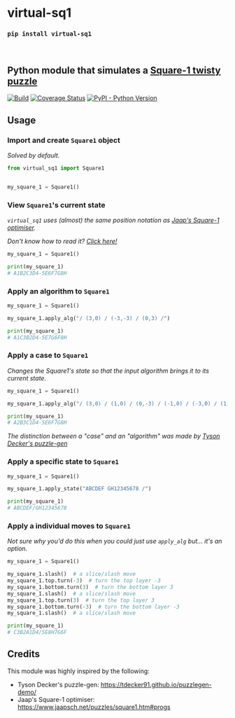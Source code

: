# virtual-sq1

### `pip install virtual-sq1`

<br>

## Python module that simulates a [Square-1 twisty puzzle](https://ruwix.com/twisty-puzzles/square-1-back-to-square-one/)

[![Build](https://github.com/Wo0fle/virtual-sq1/actions/workflows/main.yml/badge.svg)](https://github.com/Wo0fle/virtual-sq1/actions/workflows/main.yml)
[![Coverage Status](https://coveralls.io/repos/github/Wo0fle/virtual-sq1/badge.svg?branch=main)](https://coveralls.io/github/Wo0fle/virtual-sq1?branch=main)
[![PyPI - Python Version](https://img.shields.io/pypi/pyversions/virtual_sq1)](https://pypi.org/project/virtual_sq1/)

## Usage

### Import and create `Square1` object

*Solved by default.*

```python
from virtual_sq1 import Square1


my_square_1 = Square1()
```

### View `Square1`'s current state

*`virtual_sq1` uses (almost) the same position notation as [Jaap's Square-1 optimiser](https://www.jaapsch.net/puzzles/square1.htm#progs).*

*Don't know how to read it? [Click here!](https://github.com/Wo0fle/virtual-sq1/blob/main/docs/jared19.md)*

```python
my_square_1 = Square1()

print(my_square_1)
# A1B2C3D4-5E6F7G8H
```

### Apply an algorithm to `Square1`

```python
my_square_1 = Square1()

my_square_1.apply_alg("/ (3,0) / (-3,-3) / (0,3) /")

print(my_square_1)
# A1C3B2D4-5E7G6F8H
```

### Apply a case to `Square1`

*Changes the Square1's state so that the input algorithm brings it to its current state.*

```python
my_square_1 = Square1()

my_square_1.apply_alg("/ (3,0) / (1,0) / (0,-3) / (-1,0) / (-3,0) / (1,0) / (0,3) / (-1,0)", True)

print(my_square_1)
# A2B3C1D4-5E6F7G8H
```

*The distinction between a "case" and an "algorithm" was made by [Tyson Decker's puzzle-gen](https://tdecker91.github.io/puzzlegen-demo/)*

### Apply a specific state to `Square1`

```python
my_square_1 = Square1()

my_square_1.apply_state("ABCDEF GH12345678 /")

print(my_square_1)
# ABCDEF/GH12345678
```

### Apply a individual moves to `Square1`

*Not sure why you'd do this when you could just use `apply_alg` but... it's an option.*

```python
my_square_1 = Square1()

my_square_1.slash()  # a slice/slash move
my_square_1.top.turn(-3)  # turn the top layer -3
my_square_1.bottom.turn(3)  # turn the bottom layer 3
my_square_1.slash()  # a slice/slash move
my_square_1.top.turn(3)  # turn the top layer 3
my_square_1.bottom.turn(-3)  # turn the bottom layer -3
my_square_1.slash()  # a slice/slash move

print(my_square_1)
# C3B2A1D4/5E8H7G6F
```

## Credits

This module was highly inspired by the following:
- Tyson Decker's puzzle-gen: https://tdecker91.github.io/puzzlegen-demo/
- Jaap's Square-1 optimiser: https://www.jaapsch.net/puzzles/square1.htm#progs
